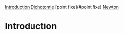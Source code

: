  [Introduction](#introduction)
  [Dichotomie](#Dichotomie)
  [point fixe](#point fixe)
  [Newton](#Newton)
  # Introduction
